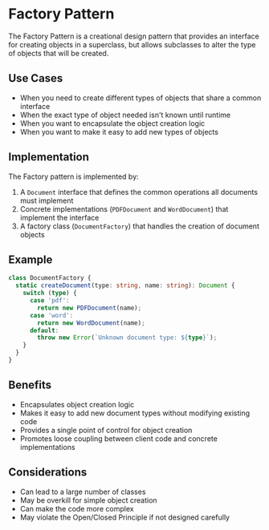 # Factory Pattern

The Factory Pattern is a creational design pattern that provides an interface for creating objects in a superclass, but allows subclasses to alter the type of objects that will be created.

## Use Cases

- When you need to create different types of objects that share a common interface
- When the exact type of object needed isn't known until runtime
- When you want to encapsulate the object creation logic
- When you want to make it easy to add new types of objects

## Implementation

The Factory pattern is implemented by:

1. A `Document` interface that defines the common operations all documents must implement
2. Concrete implementations (`PDFDocument` and `WordDocument`) that implement the interface
3. A factory class (`DocumentFactory`) that handles the creation of document objects

## Example

```typescript
class DocumentFactory {
  static createDocument(type: string, name: string): Document {
    switch (type) {
      case 'pdf':
        return new PDFDocument(name);
      case 'word':
        return new WordDocument(name);
      default:
        throw new Error(`Unknown document type: ${type}`);
    }
  }
}
```

## Benefits

- Encapsulates object creation logic
- Makes it easy to add new document types without modifying existing code
- Provides a single point of control for object creation
- Promotes loose coupling between client code and concrete implementations

## Considerations

- Can lead to a large number of classes
- May be overkill for simple object creation
- Can make the code more complex
- May violate the Open/Closed Principle if not designed carefully
